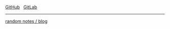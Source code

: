[GitHub](https://github.com/lukaw3d) &nbsp;
[GitLab](https://gitlab.com/lukaw3d)

<hr>

[random notes / blog](https://lukaw3d.com/random.html)
